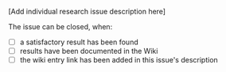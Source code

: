 [Add individual research issue description here]

The issue can be closed, when:

* [ ]  a satisfactory result has been found
* [ ]  results have been documented in the Wiki
* [ ]  the wiki entry link has been added in this issue's description